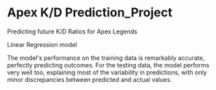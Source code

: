 # Apex K/D Prediction_Project
 Predicting future K/D Ratios for Apex Legends




Linear Regression model

The model's performance on the training data is remarkably accurate, perfectly predicting outcomes. For the testing data, the model performs very well too, explaining most of the variability in predictions, with only minor discrepancies between predicted and actual values.